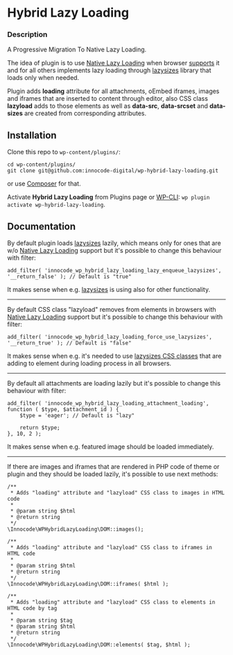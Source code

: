 # Hybrid Lazy Loading

### Description

A Progressive Migration To Native Lazy Loading.

The idea of plugin is to use [Native Lazy Loading](https://web.dev/native-lazy-loading) when
browser [supports](https://caniuse.com/#search=lazy%20loading) it and for all others implements 
lazy loading through [lazysizes](https://github.com/aFarkas/lazysizes) library that loads only
when needed.

Plugin adds **loading** attribute for all attachments, oEmbed iframes, images and iframes that 
are inserted to content through editor, also CSS class **lazyload** adds to those elements as well
as **data-src**, **data-srcset** and **data-sizes** are created from corresponding attributes.

## Installation

Clone this repo to `wp-content/plugins/`:

````
cd wp-content/plugins/
git clone git@github.com:innocode-digital/wp-hybrid-lazy-loading.git
````

or use [Composer](https://getcomposer.org/) for that.

Activate **Hybrid Lazy Loading** from Plugins page 
or [WP-CLI](https://make.wordpress.org/cli/handbook/): `wp plugin activate wp-hybrid-lazy-loading`.

## Documentation

By default plugin loads [lazysizes](https://github.com/aFarkas/lazysizes) lazily, which means only 
for ones that are w/o [Native Lazy Loading](https://web.dev/native-lazy-loading) support but it's 
possible to change this behaviour with filter: 

```
add_filter( 'innocode_wp_hybrid_lazy_loading_lazy_enqueue_lazysizes', '__return_false' ); // Default is "true"
```

It makes sense when e.g. [lazysizes](https://github.com/aFarkas/lazysizes) is using also for other
functionality.

---

By default CSS class "lazyload" removes from elements in browsers with 
[Native Lazy Loading](https://web.dev/native-lazy-loading) support but it's possible to change 
this behaviour with filter: 

```
add_filter( 'innocode_wp_hybrid_lazy_loading_force_use_lazysizes', '__return_true' ); // Default is "false"
```

It makes sense when e.g. it's needed to use 
[lazysizes CSS classes](https://github.com/aFarkas/lazysizes#css-api) that are adding to element 
during loading process in all browsers.

---

By default all attachments are loading lazily but it's possible to change this behaviour with 
filter:

```
add_filter( 'innocode_wp_hybrid_lazy_loading_attachment_loading', function ( $type, $attachment_id ) {
    $type = 'eager'; // Default is "lazy"
    
    return $type;
}, 10, 2 );
```

It makes sense when e.g. featured image should be loaded immediately.

---

If there are images and iframes that are rendered in PHP code of theme or plugin and they should
be loaded lazily, it's possible to use next methods:

```
/**
 * Adds "loading" attribute and "lazyload" CSS class to images in HTML code
 *
 * @param string $html
 * @return string
 */
\Innocode\WPHybridLazyLoading\DOM::images();

/**
 * Adds "loading" attribute and "lazyload" CSS class to iframes in HTML code
 *
 * @param string $html
 * @return string
 */
\Innocode\WPHybridLazyLoading\DOM::iframes( $html );

/**
 * Adds "loading" attribute and "lazyload" CSS class to elements in HTML code by tag
 *
 * @param string $tag
 * @param string $html
 * @return string
 */
\Innocode\WPHybridLazyLoading\DOM::elements( $tag, $html );
```
